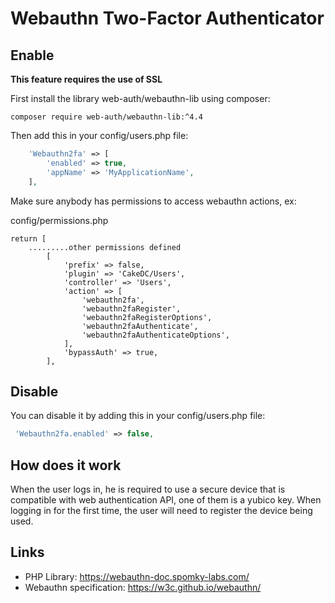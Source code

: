 Webauthn Two-Factor Authenticator
=================================

Enable
------
**This feature requires the use of SSL**

First install the library web-auth/webauthn-lib using composer:

```
composer require web-auth/webauthn-lib:^4.4
```

Then add this in your config/users.php file:

```php
    'Webauthn2fa' => [
        'enabled' => true,
        'appName' => 'MyApplicationName',
    ],
```
Make sure anybody has permissions to access webauthn actions, ex:

config/permissions.php
```
return [
    .........other permissions defined
        [
            'prefix' => false,
            'plugin' => 'CakeDC/Users',
            'controller' => 'Users',
            'action' => [
                'webauthn2fa',
                'webauthn2faRegister',
                'webauthn2faRegisterOptions',
                'webauthn2faAuthenticate',
                'webauthn2faAuthenticateOptions',
            ],
            'bypassAuth' => true,
        ],
```

Disable
-------
You can disable it by adding this in your config/users.php file:

```php
 'Webauthn2fa.enabled' => false,
```

How does it work
----------------
When the user logs in, he is required to use a secure device that
is compatible with web authentication API, one of them is a yubico key.
When logging in for the first time, the user will need to register the
device being used.

Links
-----
- PHP Library: https://webauthn-doc.spomky-labs.com/
- Webauthn specification: https://w3c.github.io/webauthn/
